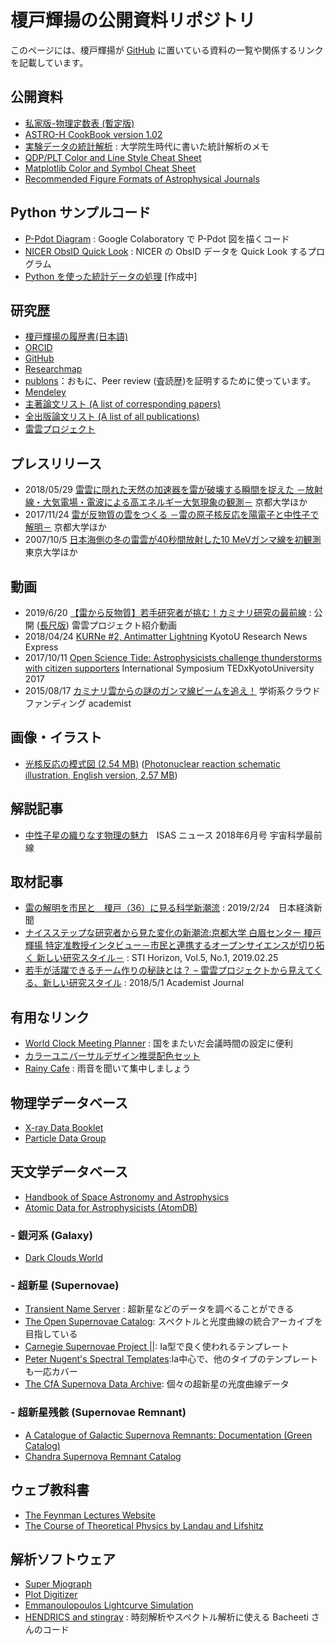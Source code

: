 # 榎戸輝揚の公開資料リポジトリ

このページには、榎戸輝揚が [GitHub](https://github.com/tenoto/repository) に置いている資料の一覧や関係するリンクを記載しています。

## 公開資料

- [私家版-物理定数表 (暫定版)](https://github.com/tenoto/repository/blob/master/docs/physical_const_entv190619j.pdf)
- [ASTRO-H CookBook version 1.02](https://github.com/tenoto/repository/blob/master/docs/AHCookBook_v1.02.pdf)
- [実験データの統計解析](https://github.com/tenoto/repository/blob/master/docs/statistics_physics_enoto_100506.pdf) : 大学院生時代に書いた統計解析のメモ
- [QDP/PLT Color and Line Style Cheat Sheet](https://github.com/tenoto/repository/blob/master/docs/qdp_color_code.png)
- [Matplotlib Color and Symbol Cheat Sheet](https://github.com/tenoto/repository/blob/master/docs/matplotlib_color_symbol_sheet.jpg)
- [Recommended Figure Formats of Astrophysical Journals](https://github.com/tenoto/repository/blob/master/docs/figure_formats.pdf)


## Python サンプルコード

- [P-Pdot Diagram](https://colab.research.google.com/drive/1hrA6KDAILf1IJT9NinFYlR6X9iskG_td) : Google Colaboratory で P-Pdot 図を描くコード
- [NICER ObsID Quick Look](https://colab.research.google.com/drive/1KXE_wwETFKiQiOb1x-HPKWsMaUKZQe1l) : NICER の ObsID データを Quick Look するプログラム
- [Python を使った統計データの処理](https://colab.research.google.com/drive/1ZlFYDZgSdGSo4iLuoe1dfqzcU4_KEwGw) [作成中]


## 研究歴

- [榎戸輝揚の履歴書(日本語)](https://github.com/tenoto/repository/blob/master/docs/enoto_cv_japanese_v190429.pdf)
- [ORCID](https://orcid.org/0000-0003-1244-3100)
- [GitHub](https://github.com/tenoto)
- [Researchmap](https://researchmap.jp/teruaki_enoto/?lang=japanese)
- [publons](https://publons.com/author/1432823/teruaki-enoto#profile)：おもに、Peer review (査読歴)を証明するために使っています。
- [Mendeley](https://www.mendeley.com/profiles/teruaki-enoto/)
- [主著論文リスト (A list of corresponding papers)](https://ui.adsabs.harvard.edu/public-libraries/ajqJYowKSt-gSdyyyBzQOA)
- [全出版論文リスト (A list of all publications)](https://ui.adsabs.harvard.edu/public-libraries/SpXw37veTXyHsPiTYLwHLg)
- [雷雲プロジェクト](https://thdr.info)


## プレスリリース

- 2018/05/29 [雷雲に隠れた天然の加速器を雷が破壊する瞬間を捉えた －放射線・大気電場・電波による高エネルギー大気現象の観測－](http://www.kyoto-u.ac.jp/ja/research/research_results/2018/180517_2.html) 京都大学ほか
- 2017/11/24 [雷が反物質の雲をつくる －雷の原子核反応を陽電子と中性子で解明－](http://www.kyoto-u.ac.jp/ja/research/research_results/2017/171123_1.html) 京都大学ほか
- 2007/10/5 [日本海側の冬の雷雲が40秒間放射した10 MeVガンマ線を初観測](https://www.s.u-tokyo.ac.jp/ja/press/2007/18.html) 東京大学ほか


## 動画

- 2019/6/20 [【雷から反物質】若手研究者が挑む！カミナリ研究の最前線](https://www.youtube.com/watch?v=ZgQLdRz2pBE) :  公開 ([長尺版](https://www.youtube.com/watch?v=kWh6Jae1Hh8)) 雷雲プロジェクト紹介動画
- 2018/04/24 [KURNe #2, Antimatter Lightning](https://www.youtube.com/watch?v=y2tP4m1VX50&feature=youtu.be) KyotoU Research News Express
- 2017/10/11 [Open Science Tide: Astrophysicists challenge thunderstorms with citizen supporters](https://www.youtube.com/watch?v=n1yRmsg1Gwk&feature=youtu.be)  International Symposium TEDxKyotoUniversity 2017
- 2015/08/17 [カミナリ雲からの謎のガンマ線ビームを追え！](https://academist-cf.com/projects/?id=16) 学術系クラウドファンディング academist 

## 画像・イラスト

- [光核反応の模式図 (2.54 MB)](https://github.com/tenoto/repository/blob/master/growth/photonuclear_reaction_press_release_ill_J.jpg) ([Photonuclear reaction schematic illustration, English version, 2.57 MB](https://github.com/tenoto/repository/blob/master/growth/photonuclear_reaction_press_release_ill_E.jpg))

## 解説記事

- [中性子星の織りなす物理の魅力](http://www.isas.jaxa.jp/feature/forefront/180618.html)　ISAS ニュース 2018年6月号 宇宙科学最前線


## 取材記事

- [雷の解明を市民と　榎戸（36）に見る科学新潮流](https://www.nikkei.com/article/DGXMZO41349220V10C19A2000000/) : 2019/2/24　日本経済新聞
- [ナイスステップな研究者から見た変化の新潮流:京都大学 白眉センター 榎戸 輝揚 特定准教授インタビュー－市民と連携するオープンサイエンスが切り拓く
新しい研究スタイル－](http://www.nistep.go.jp/activities/sti-horizon誌/vol-05no-01/stih00161) : STI Horizon, Vol.5, No.1, 2019.02.25
- [若手が活躍できるチーム作りの秘訣とは？ – 雷雲プロジェクトから見えてくる、新しい研究スタイル](https://academist-cf.com/journal/?p=7376) : 2018/5/1 Academist Journal

## 有用なリンク

- [World Clock Meeting Planner](https://www.timeanddate.com/worldclock/meeting.html) : 国をまたいだ会議時間の設定に便利
- [カラーユニバーサルデザイン推奨配色セット](http://www2.cudo.jp/wp/wp-content/uploads/2016/10/CUD_Colorset_Guidebook.pdf)
- [Rainy Cafe](http://rainycafe.com) : 雨音を聞いて集中しましょう

## 物理学データベース

- [X-ray Data Booklet](http://xdb.lbl.gov)
- [Particle Data Group](http://pdg.lbl.gov)

## 天文学データベース

- [Handbook of Space Astronomy and Astrophysics](http://ads.harvard.edu/books/hsaa/)
- [Atomic Data for Astrophysicists (AtomDB)](http://www.atomdb.org/index.php)

### - 銀河系 (Galaxy)
- [Dark Clouds World](http://darkclouds.u-gakugei.ac.jp/index.html)

### - 超新星 (Supernovae)
- [Transient Name Server](https://wis-tns.weizmann.ac.il/) : 超新星などのデータを調べることができる
- [The Open Supernovae Catalog](https://sne.space/): スペクトルと光度曲線の統合アーカイブを目指している
- [Carnegie Supernovae Project ||](http://csp2.lco.cl/hsiao/): Ia型で良く使われるテンプレート
- [Peter Nugent's Spectral Templates](https://c3.lbl.gov/nugent/nugent_templates.html):Ia中心で、他のタイプのテンプレートも一応カバー
- [The CfA Supernova Data Archive](https://www.cfa.harvard.edu/supernova/SNarchive.html): 個々の超新星の光度曲線データ

### - 超新星残骸 (Supernovae Remnant)
- [A Catalogue of Galactic Supernova Remnants: Documentation (Green Catalog)](http://www.mrao.cam.ac.uk/projects/surveys/snrs/snrs.info.html)
- [Chandra Supernova Remnant Catalog](http://hea-www.cfa.harvard.edu/ChandraSNR/)

## ウェブ教科書

- [The Feynman Lectures Website](http://www.feynmanlectures.caltech.edu)
- [The Course of Theoretical Physics by Landau and Lifshitz](https://archive.org/search.php?query=creator%3A%22L.D.+Landau+%26+E.M.+Lifshitz%22)

## 解析ソフトウェア

- [Super Mjograph](https://www.mjograph.net)
- [Plot Digitizer](http://plotdigitizer.sourceforge.net)
- [Emmanoulopoulos Lightcurve Simulation](https://github.com/samconnolly/DELightcurveSimulation)
- [HENDRICS and stingray](https://github.com/StingraySoftware) : 時刻解析やスペクトル解析に使える Bacheeti さんのコード



